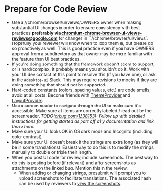 # Prepare for Code Review

* Use a //chrome/browser/ui/views/OWNERS owner when making substantial UI
  changes in order to ensure consistency with best practices **preferably via
  chromium-chrome-browser-ui-views-reviews@google.com** for changes in
  ``//chrome/browser/ui/views`. Hopefully your reviewer will know when to loop
  them in, but please do so proactively as well. This is good practice even if
  you have OWNERS approval from a subdirectory as that owner may be more
  familiar with the feature than UI best practices.
* If you're doing something that the framework doesn't seem to support, or is
  hard/complex, it probably means you shouldn't do it. Work with your UI dev
  contact at this point to resolve this (if you have one), or ask in the
  `#desktop-ui` Slack. This may require revisions to mocks if they are doing
  something that should not be supported.
* Hard-coded constants (colors, spacing values, etc.) are code smells; avoid at
  all costs. Become friends with
  [ThemeProvider](/ui/base/theme_provider.h) and
  [LayoutProvider](/ui/views/layout/layout_provider.h).
* Use a screen reader to navigate through the UI to make sure it's accessible.
  Make sure all items are correctly labeled / read out by the screenreader.
  *TODO([crbug.com/1238153](crbug.com/1238153)): Follow up with detailed
  instructions for getting started as part off a11y documentation and link those
  here.*
* Make sure your UI looks OK in OS dark mode and Incognito (including color
  contrast).
* Make sure your UI doesn't break if the strings are extra long (as they will be
  in some translations). Easiest way to do this is to modify the strings
  manually to double or triple their length.
* When you post UI code for review, include screenshots. The best way to do this
  is posting before (if relevant) and after screenshots as attachments on the
  linked bug. Mention this in the review.
  * When adding or changing strings, presubmit will prompt you to upload
    screenshots to facilitate translations. The associated hash can be used by
    reviewers to [view the screenshots](https://docs.google.com/document/d/1nwYWDny20icMSpLUuV_LgrlbWKrYpbXOERUIZNH636o/edit#heading=h.ndzwtb9u4qzw).
